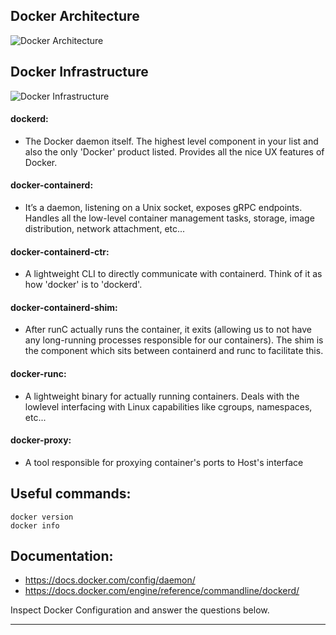 
## Docker Architecture 
![Docker Architecture](https://www.aquasec.com/wiki/download/attachments/2854889/Docker_Architecture.png)

## Docker Infrastructure
![Docker Infrastructure](https://miro.medium.com/max/1578/1*uEtAhWOHVMFo5kRUnhKNBg.png)

#### dockerd:
- The Docker daemon itself. The highest level component in your list and also
the only 'Docker' product listed. Provides all the nice UX features of Docker.

#### docker-containerd:
- It’s a daemon, listening on a Unix socket, exposes gRPC endpoints. Handles
all the low-level container management tasks, storage, image distribution,
network attachment, etc...

#### docker-containerd-ctr:
- A lightweight CLI to directly communicate with containerd. Think of it as
how 'docker' is to 'dockerd'.

#### docker-containerd-shim:
- After runC actually runs the container, it exits (allowing us to not have any long-running processes responsible for our containers). The shim is the
component which sits between containerd and runc to facilitate this.

#### docker-runc:
- A lightweight binary for actually running containers. Deals with the lowlevel interfacing with Linux capabilities like cgroups, namespaces, etc...

#### docker-proxy:
- A tool responsible for proxying container's ports to Host's interface

## Useful commands:
```
docker version
docker info
```
## Documentation:
- https://docs.docker.com/config/daemon/
- https://docs.docker.com/engine/reference/commandline/dockerd/
  
Inspect Docker Configuration and answer the questions below. 

--- 

